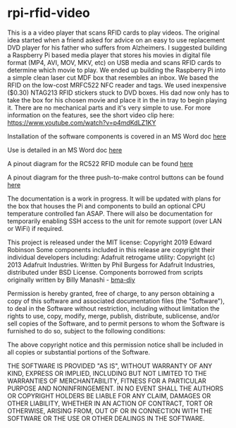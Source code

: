 # rpi-rfid-video
This is a a video player that scans RFID cards to play videos.
The original idea started when a friend asked for advice on an easy to use replacement DVD player for his father who suffers from Alzheimers.  I suggested building a Raspberry Pi based media player that stores his movies in digital file format (MP4, AVI, MOV, MKV, etc) on USB media and scans RFID cards to determine which movie to play.
We ended up building the Raspberry Pi into a simple clean laser cut MDF box that resembles an inbox.  We based the RFID on the low-cost MRFC522 NFC reader and tags.  We used inexpensive ($0.30) NTAG213 RFID stickers stuck to DVD boxes.  His dad now only has to take the box for his chosen movie and place it in the in tray to begin playing it.  There are no mechanical parts and it's very simple to use.
For more information on the features, see the short video clip here: https://www.youtube.com/watch?v=p4mdKdLZ1KY

Installation of the software components is covered in an MS Word doc [here](https://github.com/peg-leg/rpi-rfid-video/raw/master/docs/Simple%20Raspberry%20Pi%20RFID%20Media%20Player%20Installation.docx "Installation doc")

Use is detailed in an MS Word doc [here](https://github.com/peg-leg/rpi-rfid-video/raw/master/docs/Rpi%20RFID%20Movie%20Player%20Instructions%20for%20Use.docx "How to use doc")

A pinout diagram for the RC522 RFID module can be found [here](https://github.com/peg-leg/rpi-rfid-video/raw/master/docs/RFID-RC522%20Pinout.png "RC522 RFID")

A pinout diagram for the three push-to-make control buttons can be found [here](https://github.com/peg-leg/rpi-rfid-video/raw/master/docs/Push-to-make%20button%20pinout.png "Push-to-make pinout")

The documentation is a work in progress.  It will be updated with plans for the box that houses the Pi and components to build an optional CPU temperature controlled fan ASAP.  There will also be documentation for temporarily enabling SSH access to the unit for remote support (over LAN or WiFi) if required.

This project is released under the MIT license:
Copyright 2019 Edward Robinson
Some components included in this release are copyright their individual developers including:
Adafruit retrogame utility: Copyright (c) 2013 Adafruit Industries.  Written by Phil Burgess for Adafruit Industries, distributed under BSD License.
Components borrowed from scripts originally written by Billy Manashi - [bma-diy](https://github.com/bma-diy/rpi-rfid-video "bma-diy") 

Permission is hereby granted, free of charge, to any person obtaining a copy of this software and associated documentation files (the "Software"), to deal in the Software without restriction, including without limitation the rights to use, copy, modify, merge, publish, distribute, sublicense, and/or sell copies of the Software, and to permit persons to whom the Software is furnished to do so, subject to the following conditions:

The above copyright notice and this permission notice shall be included in all copies or substantial portions of the Software.

THE SOFTWARE IS PROVIDED "AS IS", WITHOUT WARRANTY OF ANY KIND, EXPRESS OR IMPLIED, INCLUDING BUT NOT LIMITED TO THE WARRANTIES OF MERCHANTABILITY, FITNESS FOR A PARTICULAR PURPOSE AND NONINFRINGEMENT. IN NO EVENT SHALL THE AUTHORS OR COPYRIGHT HOLDERS BE LIABLE FOR ANY CLAIM, DAMAGES OR OTHER LIABILITY, WHETHER IN AN ACTION OF CONTRACT, TORT OR OTHERWISE, ARISING FROM, OUT OF OR IN CONNECTION WITH THE SOFTWARE OR THE USE OR OTHER DEALINGS IN THE SOFTWARE.

